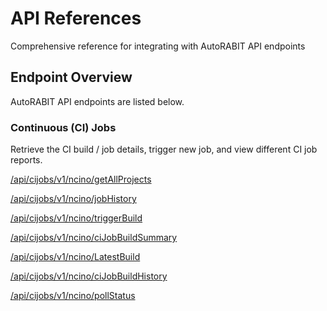 # API References

Comprehensive reference for integrating with AutoRABIT API endpoints

## Endpoint Overview <a href="#endpoint-overview" id="endpoint-overview"></a>

AutoRABIT API endpoints are listed below.

### **Continuous (CI) Jobs**

Retrieve the CI build / job details, trigger new job, and view different CI job reports.



[/api/cijobs/v1/ncino/getAllProjects](https://documenter.getpostman.com/view/27926954/2s9YXpVyxH#451dcaa6-cec6-4986-9d01-40af42cb5cac)&#x20;

[/api/cijobs/v1/ncino/jobHistory](https://documenter.getpostman.com/view/27926954/2s9YXpVyxH#0278ea20-95b1-41d1-8aeb-e8753a03e94b)&#x20;

[/api/cijobs/v1/ncino/triggerBuild](https://documenter.getpostman.com/view/27926954/2s9YXpVyxH#cc5ef13f-93e0-497f-b512-2cd3a2f2146d)&#x20;

[/api/cijobs/v1/ncino/ciJobBuildSummary](https://documenter.getpostman.com/view/27926954/2s9YXpVyxH#ea6d340c-ae1b-45a1-89df-7f74aa49c4ae)&#x20;

[/api/cijobs/v1/ncino/LatestBuild](https://documenter.getpostman.com/view/27926954/2s9YXpVyxH#ea6d340c-ae1b-45a1-89df-7f74aa49c4ae)&#x20;

[/api/cijobs/v1/ncino/ciJobBuildHistory](https://documenter.getpostman.com/view/27926954/2s9YXpVyxH#5f0d56e5-e995-40c7-9892-9bbf3f581c3c)&#x20;

[/api/cijobs/v1/ncino/pollStatus](https://documenter.getpostman.com/view/27926954/2s9YXpVyxH#b9dad5b8-bfba-4979-83f4-aa73c3937ac2)&#x20;
